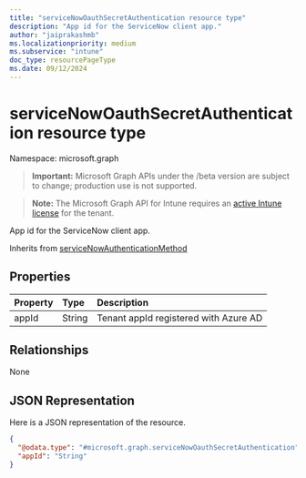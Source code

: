 ```yaml
---
title: "serviceNowOauthSecretAuthentication resource type"
description: "App id for the ServiceNow client app."
author: "jaiprakashmb"
ms.localizationpriority: medium
ms.subservice: "intune"
doc_type: resourcePageType
ms.date: 09/12/2024
---
```


# serviceNowOauthSecretAuthentication resource type

Namespace: microsoft.graph

> **Important:** Microsoft Graph APIs under the /beta version are subject to change; production use is not supported.

> **Note:** The Microsoft Graph API for Intune requires an [active Intune license](https://go.microsoft.com/fwlink/?linkid=839381) for the tenant.

App id for the ServiceNow client app.


Inherits from [serviceNowAuthenticationMethod](../resources/intune-servicenowconnectorservice-servicenowauthenticationmethod.md)

## Properties
|Property|Type|Description|
|:---|:---|:---|
|appId|String|Tenant appId registered with Azure AD|

## Relationships
None

## JSON Representation
Here is a JSON representation of the resource.
<!-- {
  "blockType": "resource",
  "@odata.type": "microsoft.graph.serviceNowOauthSecretAuthentication"
}
-->
``` json
{
  "@odata.type": "#microsoft.graph.serviceNowOauthSecretAuthentication",
  "appId": "String"
}
```
